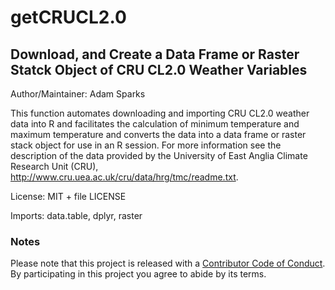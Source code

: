 
<!-- README.md is generated from README.Rmd. Please edit that file -->
getCRUCL2.0
===========

Download, and Create a Data Frame or Raster Statck Object of CRU CL2.0 Weather Variables
----------------------------------------------------------------------------------------

Author/Maintainer: Adam Sparks

This function automates downloading and importing CRU CL2.0 weather data into R and facilitates the calculation of minimum temperature and maximum temperature and converts the data into a data frame or raster stack object for use in an R session. For more information see the description of the data provided by the University of East Anglia Climate Research Unit (CRU), <http://www.cru.uea.ac.uk/cru/data/hrg/tmc/readme.txt>.

License: MIT + file LICENSE

Imports: data.table, dplyr, raster

### Notes

Please note that this project is released with a [Contributor Code of Conduct](CONDUCT.md). By participating in this project you agree to abide by its terms.
